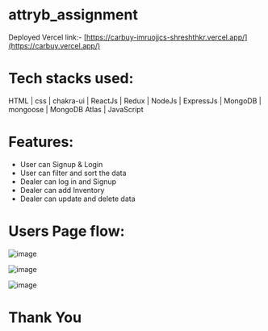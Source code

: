 # attryb_assignment

Deployed Vercel link:- [https://carbuy-imruojjcs-shreshthkr.vercel.app/](https://carbuy.vercel.app/)

# Tech stacks used:

 HTML | css | chakra-ui | ReactJs | Redux | NodeJs | ExpressJs | MongoDB | mongoose | MongoDB Atlas | JavaScript

 # Features:
  - User can Signup & Login
  - User can filter and sort the data
  - Dealer can log in and Signup
  - Dealer can add Inventory
  - Dealer can update and delete data

#  Users Page flow:

![image](https://github.com/shreshthkr/attryb_assignment/assets/101830301/38e46be9-b7d4-45f9-bfb4-389e7a2c82c1)


![image](https://github.com/shreshthkr/attryb_assignment/assets/101830301/077fb1c4-3028-4d0f-aed4-f72953fae192)


![image](https://github.com/shreshthkr/attryb_assignment/assets/101830301/3af015c3-3d4e-413f-9005-2bf3879e07cf)


# Thank You
